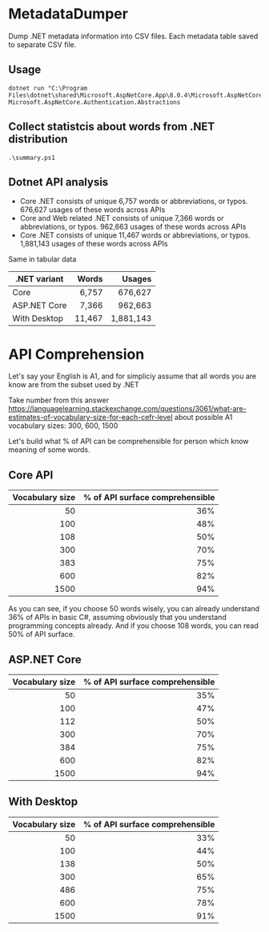 # MetadataDumper

Dump .NET metadata information into CSV files. Each metadata table saved to separate CSV file.

## Usage

```
dotnet run "C:\Program Files\dotnet\shared\Microsoft.AspNetCore.App\8.0.4\Microsoft.AspNetCore.Authentication.Abstractions.dll" Microsoft.AspNetCore.Authentication.Abstractions
```

## Collect statistcis about words from .NET distribution

```
.\summary.ps1
```

## Dotnet API analysis

- Core .NET consists of unique 6,757 words or abbreviations, or typos. 676,627 usages of these words across APIs
- Core and Web related .NET consists of unique 7,366 words or abbreviations, or typos. 962,663 usages of these words across APIs
- Core .NET consists of unique 11,467 words or abbreviations, or typos. 1,881,143 usages of these words across APIs

Same in tabular data

| .NET variant | Words | Usages |
| -----------  | ----: | ------:|
| Core         | 6,757 | 676,627 |
| ASP.NET Core | 7,366 | 962,663 |
| With Desktop | 11,467 | 1,881,143 |

# API Comprehension

Let's say your English is A1, and for simpliciy assume that all words you are know are from the subset used by .NET

Take number from this answer https://languagelearning.stackexchange.com/questions/3061/what-are-estimates-of-vocabulary-size-for-each-cefr-level about possible A1 vocabulary sizes: 300, 600, 1500

Let's build what % of API can be comprehensible for person which know meaning of some words.

## Core API

| Vocabulary size | % of API surface comprehensible |
| --------------: | ------------------------------: |
| 50 | 36% |
| 100 | 48% |
| 108 | 50% |
| 300 | 70% |
| 383 | 75% |
| 600 | 82% |
| 1500 | 94% |

As you can see, if you choose 50 words wisely, you can already understand 36% of APIs in basic C#, 
assuming obviously that you understand programming concepts already. And if you choose 108 words, you can read 50% of API surface.

## ASP.NET Core

| Vocabulary size | % of API surface comprehensible |
| --------------: | ------------------------------: |
| 50 | 35% |
| 100 | 47% |
| 112 | 50% |
| 300 | 70% |
| 384 | 75% |
| 600 | 82% |
| 1500 | 94% |

## With Desktop

| Vocabulary size | % of API surface comprehensible |
| --------------: | ------------------------------: |
| 50 | 33% |
| 100 | 44% |
| 138 | 50% |
| 300 | 65% |
| 486 | 75% |
| 600 | 78% |
| 1500 | 91% |
